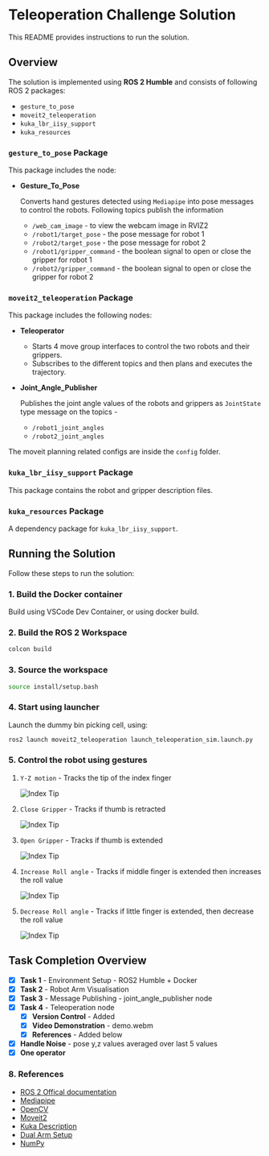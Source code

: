 # Teleoperation Challenge Solution

This README provides instructions to run the solution.

## Overview

The solution is implemented using **ROS 2 Humble** and consists of following ROS 2 packages:
- `gesture_to_pose`
- `moveit2_teleoperation`
- `kuka_lbr_iisy_support`
- `kuka_resources`

### `gesture_to_pose` Package

This package includes the node:

- **Gesture_To_Pose**

  Converts hand gestures detected using `Mediapipe` into pose messages to control the robots. Following topics publish the information

    - `/web_cam_image` - to view the webcam image in RVIZ2 
    - `/robot1/target_pose` - the pose message for robot 1
    - `/robot2/target_pose` - the pose message for robot 2
    - `/robot1/gripper_command` - the boolean signal to open or close the gripper for robot 1
    - `/robot2/gripper_command` - the boolean signal to open or close the gripper for robot 2
  
### `moveit2_teleoperation` Package

This package includes the following nodes:

- **Teleoperator**

  - Starts 4 move group interfaces to control the two robots and their grippers. 
  - Subscribes to the different topics and then plans and executes the  trajectory.

- **Joint_Angle_Publisher**

  Publishes the joint angle values of the robots and grippers as `JointState` type message on the topics -

  - `/robot1_joint_angles`
  - `/robot2_joint_angles`

The moveit planning related configs are inside the `config` folder.

### `kuka_lbr_iisy_support` Package

This package contains the robot and gripper description files.

### `kuka_resources` Package

A dependency package for `kuka_lbr_iisy_support`.


## Running the Solution

Follow these steps to run the solution:

### 1. Build the Docker container
Build using VSCode Dev Container, or using docker build.

### 2. Build the ROS 2 Workspace
```bash
colcon build 
``` 

### 3. Source the workspace
```bash
source install/setup.bash 
``` 

### 4. Start using launcher

Launch the dummy bin picking cell, using:
```bash
ros2 launch moveit2_teleoperation launch_teleoperation_sim.launch.py
```
### 5. Control the robot using gestures

  1. `Y-Z motion` - Tracks the tip of the index finger

      ![Index Tip](Images/demo.png)

  2. `Close Gripper` - Tracks if thumb is retracted 

      ![Index Tip](Images/gripper_close.png)

  3. `Open Gripper` - Tracks if thumb is extended 

      ![Index Tip](Images/gripper_open.png)

  4. `Increase Roll angle` - Tracks if middle finger is extended then increases the roll value

      ![Index Tip](Images/increase_angle.png)

  5. `Decrease Roll angle` - Tracks if little finger is extended, then decrease the roll value 

      ![Index Tip](Images/decrease_angle.png)

            

## Task Completion Overview


- [x] **Task 1** - Environment Setup - ROS2 Humble + Docker
- [x] **Task 2** - Robot Arm Visualisation 
- [x] **Task 3** - Message Publishing - joint_angle_publisher node
- [x] **Task 4** - Teleoperation node
  - [x] **Version Control** - Added
  - [x] **Video Demonstration** - demo.webm
  - [x] **References** - Added below
- [x] **Handle Noise** - pose y,z values averaged over last 5 values
- [x] **One operator**

### 8. References
- [ROS 2 Offical documentation](https://docs.ros.org/en/humble/Tutorials.html)
- [Mediapipe](https://ai.google.dev/edge/mediapipe/solutions/vision/hand_landmarker)
- [OpenCV](https://docs.opencv.org/4.x/d9/df8/tutorial_root.html)
- [Moveit2](https://moveit.picknik.ai/humble/index.html)
- [Kuka Description](https://github.com/kroshu/kuka_robot_descriptions)
- [Dual Arm Setup](https://github.com/moveit/moveit_resources/tree/ros2/dual_arm_panda_moveit_config)
- [NumPy](https://numpy.org/doc/stable/)